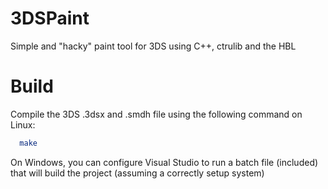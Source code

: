 # 3DSPaint
Simple and "hacky" paint tool for 3DS using C++, ctrulib and the HBL

# Build
Compile the 3DS .3dsx and .smdh file using the following command on Linux:

```Bash
  make
```

On Windows, you can configure Visual Studio to run a batch file (included) that will build the project (assuming a correctly setup system)
